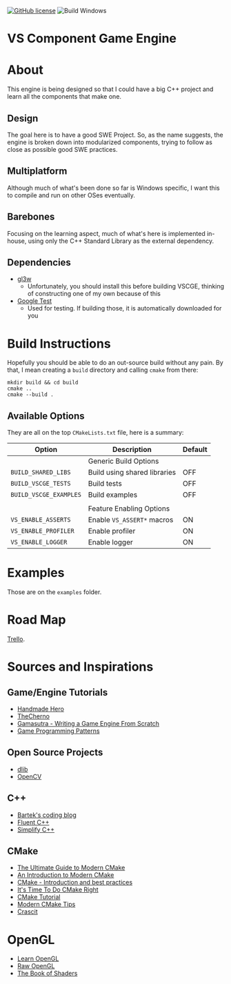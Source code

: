 [![GitHub license](https://img.shields.io/github/license/salesvictor/vscge?color=blue&style=plastic)](https://github.com/salesvictor/vscge/blob/master/LICENSE)
![Build Windows](https://github.com/salesvictor/vscge/workflows/Build%20Windows/badge.svg)

# VS Component Game Engine

# About

This engine is being designed so that I could have a big C++ project and learn
all the components that make one.

## Design

The goal here is to have a good SWE Project. So, as the name suggests, the
engine is broken down into modularized components, trying to follow as close
as possible good SWE practices.

## Multiplatform

Although much of what's been done so far is Windows specific, I want this to
compile and run on other OSes eventually.

## Barebones

Focusing on the learning aspect, much of what's here is implemented in-house,
using only the C++ Standard Library as the external dependency.

## Dependencies

* [gl3w](https://github.com/skaslev/gl3w)
    * Unfortunately, you should install this before building VSCGE, thinking of constructing one of my own because of this
* [Google Test](https://github.com/google/googletest)
    * Used for testing. If building those, it is automatically downloaded for you

# Build Instructions

Hopefully you should be able to do an out-source build without any pain. By
that, I mean creating a `build` directory and calling `cmake` from there:

```
mkdir build && cd build
cmake ..
cmake --build .
```

## Available Options

They are all on the top `CMakeLists.txt` file, here is a summary:

| Option                 | Description                  | Default |
| ---------------------- | ---------------------------- | ------- |
|                        | Generic Build Options        |         |
| `BUILD_SHARED_LIBS`    | Build using shared libraries | OFF     |
| `BUILD_VSCGE_TESTS`    | Build tests                  | OFF     |
| `BUILD_VSCGE_EXAMPLES` | Build examples               | OFF     |
|                        |                              |         |
|                        | Feature Enabling Options     |         |
| `VS_ENABLE_ASSERTS`    | Enable `VS_ASSERT*` macros   | ON      |
| `VS_ENABLE_PROFILER`   | Enable profiler              | ON      |
| `VS_ENABLE_LOGGER`     | Enable logger                | ON      |

# Examples

Those are on the `examples` folder.

# Road Map

[Trello](https://trello.com/b/ClSxANlX/vscge-dev).

# Sources and Inspirations

## Game/Engine Tutorials

* [Handmade Hero](https://handmadehero.org/)
* [TheCherno](https://www.youtube.com/channel/UCQ-W1KE9EYfdxhL6S4twUNw)
* [Gamasutra - Writing a Game Engine From Scratch](https://gamasutra.com/blogs/MichaelKissner/20151027/257369/Writing_a_Game_Engine_from_Scratch__Part_1_Messaging.php)
* [Game Programming Patterns](http://gameprogrammingpatterns.com/)

## Open Source Projects

* [dlib](https://github.com/davisking/dlib)
* [OpenCV](https://github.com/opencv/opencv)

## C++

* [Bartek's coding blog](https://www.bfilipek.com/)
* [Fluent C++](https://www.fluentcpp.com/)
* [Simplify C++](https://arne-mertz.de/)

## CMake

* [The Ultimate Guide to Modern CMake](https://rix0r.nl/blog/2015/08/13/cmake-guide/)
* [An Introduction to Modern CMake](https://cliutils.gitlab.io/modern-cmake/)
* [CMake - Introduction and best practices](https://www.slideshare.net/DanielPfeifer1/cmake-48475415)
* [It's Time To Do CMake Right](https://pabloariasal.github.io/2018/02/19/its-time-to-do-cmake-right/)
* [CMake Tutorial](https://cmake.org/cmake/help/latest/guide/tutorial/index.html)
* [Modern CMake Tips](https://pspdfkit.com/blog/2018/modern-cmake-tips/)
* [Crascit](https://crascit.com/)

# OpenGL

* [Learn OpenGL](https://learnopengl.com)
* [Raw OpenGL](https://alain.xyz/blog/raw-opengl)
* [The Book of Shaders](https://thebookofshaders.com/)
